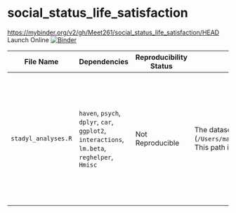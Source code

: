 # social_status_life_satisfaction
https://mybinder.org/v2/gh/Meet261/social_status_life_satisfaction/HEAD
Launch Online [![Binder](https://mybinder.org/badge_logo.svg)](https://mybinder.org/v2/gh/Meet261/social_status_life_satisfaction/HEAD)

| **File Name**              | **Dependencies**                                                                                  | **Reproducibility Status** | **Issue/Obstacle**                                                                                                                                                                                        | **Suggested Solution**                                                                                                                                          |
|----------------------------|--------------------------------------------------------------------------------------------------|----------------------------|------------------------------------------------------------------------------------------------------------------------------------------------------------------------------------------------------------|----------------------------------------------------------------------------------------------------------------------------------------------------------------|
| `stadyl_analyses.R`         | `haven`, `psych`, `dplyr`, `car`, `ggplot2`, `interactions`, `lm.beta`, `reghelper`, `Hmisc`     | Not Reproducible            | The dataset is read from a local path (`/Users/maria/Documents/projects/_collabs/anticip_status/data/StadyL_Study2.sav`). This path is specific to a local machine and not accessible in Binder.             | Upload the dataset to a public repository (e.g., OSF) and download it during the Binder setup using a `postBuild` file with the `wget` command.                 |

